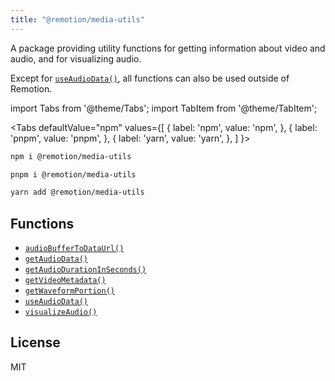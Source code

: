 ```yaml
---
title: "@remotion/media-utils"
---
```


A package providing utility functions for getting information about video and audio, and for visualizing audio.

Except for [`useAudioData()`](/docs/use-audio-data), all functions can also be used outside of Remotion.

import Tabs from '@theme/Tabs';
import TabItem from '@theme/TabItem';

<Tabs
defaultValue="npm"
values={[
{ label: 'npm', value: 'npm', },
{ label: 'pnpm', value: 'pnpm', },
{ label: 'yarn', value: 'yarn', },
]
}>
<TabItem value="npm">

```bash
npm i @remotion/media-utils
```

  </TabItem>

  <TabItem value="pnpm">

```bash
pnpm i @remotion/media-utils
```

  </TabItem>

  <TabItem value="yarn">

```bash
yarn add @remotion/media-utils
```

  </TabItem>
</Tabs>

## Functions

- [`audioBufferToDataUrl()`](/docs/audio-buffer-to-data-url)
- [`getAudioData()`](/docs/get-audio-data)
- [`getAudioDurationInSeconds()`](/docs/get-audio-duration-in-seconds)
- [`getVideoMetadata()`](/docs/get-video-metadata)
- [`getWaveformPortion()`](/docs/get-waveform-portion)
- [`useAudioData()`](/docs/use-audio-data)
- [`visualizeAudio()`](/docs/visualize-audio)

## License

MIT
